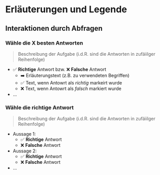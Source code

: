 # Erläuterungen und Legende

## Interaktionen durch Abfragen

### Wähle die X besten Antworten

> Beschreibung der Aufgabe (i.d.R. sind die Antworten in zufäiilger Reihenfolge)

- ✅ **Richtige** Antwort bzw. ❌ **Falsche** Antwort
  - ➡️ Erläuterungstext (z.B. zu verwendeten Begriffen)
  - ✅ Text, wenn Antowrt als _richtig_ markeirt wurde
  - ❌ Text, wenn Antowrt als _falsch_ markiert wurde
- ...

### Wähle die richtige Antwort

> Beschreibung der Aufgabe (i.d.R. sind die Antworten in zufäiilger Reihenfolge)

- Aussage 1:
  - ✅ **Richtige** Antwort
  - ❌ **Falsche** Antwort
- Aussage 2:
  - ✅ **Richtige** Antwort
  - ❌ **Falsche** Antwort
- ...
